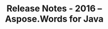 ﻿---
title: Release Notes - 2016 – Aspose.Words for Java
articleTitle: Release Notes - 2016
linktitle: Release Notes - 2016
description: "Aspose.Words for Java Release Notes - 2016 – learn about the latest updates and fixes."
type: docs
weight: 50
url: /java/release-notes-2016/
---


